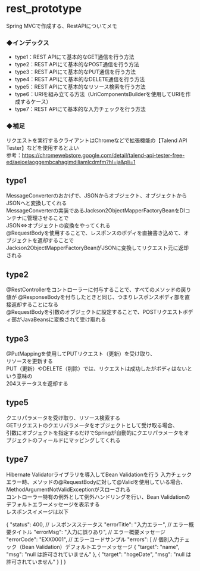 # rest_prototype
Spring MVCで作成する、RestAPIについてメモ

### ◆インデックス
 - type1：REST APIにて基本的なGET通信を行う方法
 - type2：REST APIにて基本的なPOST通信を行う方法
 - type3：REST APIにて基本的なPUT通信を行う方法
 - type4：REST APIにて基本的なDELETE通信を行う方法
 - type5：REST APIにて基本的なリソース検索を行う方法
 - type6：URIを組み立てる方法（UriComponentsBuilderを使用してURIを作成するケース）
 - type7：REST APIにて基本的な入力チェックを行う方法
 
### ◆補足
リクエストを実行するクライアントはChromeなどで拡張機能の【Talend API Tester】などを使用するとよい  
参考：https://chromewebstore.google.com/detail/talend-api-tester-free-ed/aejoelaoggembcahagimdiliamlcdmfm?hl=ja&pli=1


## type1  
MessageConverterのおかげで、JSONからオブジェクト、オブジェクトからJSONへと変換してくれる  
MessageConverterの実装であるJackson2ObjectMapperFactoryBeanをDIコンテナに管理させることで  
JSON⇔オブジェクトの変換をやってくれる  
@RequestBodyを使用することで、レスポンスのボディを直接書き込めて、オブジェクトを返却することで  
Jackson2ObjectMapperFactoryBeanがJSONに変換してリクエスト元に返却される

## type2  
@RestControllerをコントローラーに付与することで、すべてのメソッドの戻り値が
@ResponseBodyを付与したときと同じ、つまりレスポンスボディ部を直接返却することになる  
@RequestBodyを引数のオブジェクトに設定することで、POSTリクエストボディ部がJavaBeansに変換されて受け取れる  

## type3  
@PutMappingを使用してPUTリクエスト（更新）を受け取り、  
リソースを更新する  
PUT（更新）やDELETE（削除）では、リクエストは成功したがボディはないという意味の  
204ステータスを返却する

## type5  
クエリパラメータを受け取り、リソース検索する  
GETリクエストのクエリパラメータをオブジェクトとして受け取る場合、  
引数にオブジェクトを指定するだけでSpringが自動的にクエリパラメータをオブジェクトのフィールドにマッピングしてくれる

## type7  
Hibernate Validatorライブラリを導入してBean Validationを行う
入力チェックエラー時、メソッドの@RequestBodyに対して@Validを使用している場合、  
MethodArgumentNotValidExceptionがスローされる  
コントローラー特有の例外として例外ハンドリングを行い、Bean Validationのデフォルトエラーメッセージを表示する  
レスポンスイメージは以下

{
    "status": 400, // レスポンスステータス
    "errorTitle": "入力エラー", // エラー概要タイトル
    "errorMsg": "入力に誤りあり", // エラー概要メッセージ
    "errorCode": "EXX0001", // エラーコードサンプル
    "errors": [ // 個別入力チェック（Bean Validation）デフォルトエラーメッセージ
        {
            "target": "name",
            "msg": "null は許可されていません"
        },
        {
            "target": "hogeDate",
            "msg": "null は許可されていません"
        }
    ]
}
